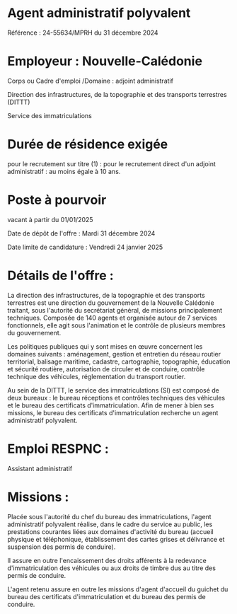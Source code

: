 # Agent administratif polyvalent

Référence : 24-55634/MPRH du 31 décembre 2024

# Employeur : Nouvelle-Calédonie

Corps ou Cadre d'emploi /Domaine : adjoint administratif

Direction des infrastructures, de la topographie et des transports terrestres (DITTT)

Service des immatriculations

# Durée de résidence exigée

pour le recrutement sur titre (1) : pour le recrutement direct d'un adjoint administratif : au moins égale à 10 ans.

# Poste à pourvoir

vacant à partir du 01/01/2025

Date de dépôt de l'offre : Mardi 31 décembre 2024

Date limite de candidature : Vendredi 24 janvier 2025

# Détails de l'offre :

La direction des infrastructures, de la topographie et des transports terrestres est une direction du gouvernement de la Nouvelle Calédonie traitant, sous l'autorité du secrétariat général, de missions principalement techniques. Composée de 140 agents et organisée autour de 7 services fonctionnels, elle agit sous l'animation et le contrôle de plusieurs membres du gouvernement.

Les politiques publiques qui y sont mises en œuvre concernent les domaines suivants : aménagement, gestion et entretien du réseau routier territorial, balisage maritime, cadastre, cartographie, topographie, éducation et sécurité routière, autorisation de circuler et de conduire, contrôle technique des véhicules, réglementation du transport routier.

Au sein de la DITTT, le service des immatriculations (SI) est composé de deux bureaux : le bureau réceptions et contrôles techniques des véhicules et le bureau des certificats d'immatriculation. Afin de mener à bien ses missions, le bureau des certificats d'immatriculation recherche un agent administratif polyvalent.

# Emploi RESPNC :

Assistant administratif

# Missions :

Placée sous l'autorité du chef du bureau des immatriculations, l'agent administratif polyvalent réalise, dans le cadre du service au public, les prestations courantes liées aux domaines d'activité du bureau (accueil physique et téléphonique, établissement des cartes grises et délivrance et suspension des permis de conduire).

Il assure en outre l'encaissement des droits afférents à la redevance d'immatriculation des véhicules ou aux droits de timbre dus au titre des permis de conduire.

L'agent retenu assure en outre les missions d'agent d'accueil du guichet du bureau des certificats d'immatriculation et du bureau des permis de conduire.